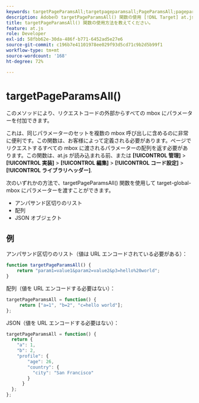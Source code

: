 ```yaml
---
keywords: targetPageParamsAll;targetpageparamsall;PageParamsAll;pageparamsall;page params;ページパラメーター;at.js;関数
description: Adobeの targetPageParamsAll() 関数の使用 [!DNL Target] at.js JavaScript ライブラリを使用して、リクエストコードの外部からすべての mbox にパラメーターを付加できます。
title: targetPageParamsAll() 関数の使用方法を教えてください。
feature: at.js
role: Developer
exl-id: 58fbb62e-30da-486f-b771-6452ad5e27e6
source-git-commit: c196b7e41101978ee029f93d5cd71c9b2d5b99f1
workflow-type: tm+mt
source-wordcount: '168'
ht-degree: 72%

---
```


# targetPageParamsAll()

このメソッドにより、リクエストコードの外部からすべての mbox にパラメーターを付加できます。

これは、同じパラメーターのセットを複数の mbox 呼び出しに含めるのに非常に便利です。この関数は、お客様によって定義される必要があります。ページでリクエストするすべての mbox に渡されるパラメーターの配列を返す必要があります。この関数は、at.js が読み込まれる前、または **[!UICONTROL 管理]** > **[!UICONTROL 実装]** > **[!UICONTROL 編集]** > **[!UICONTROL コード設定]** > **[!UICONTROL ライブラリヘッダー]**.

次のいずれかの方法で、targetPageParamsAll() 関数を使用して target-global-mbox にパラメーターを渡すことができます。

* アンパサンド区切りのリスト
* 配列
* JSON オブジェクト

## 例

アンパサンド区切りのリスト（値は URL エンコードされている必要がある）：

```javascript
function targetPageParamsAll() { 
    return "param1=value1&param2=value2&p3=hello%20world"; 
}
```

配列（値を URL エンコードする必要はない）：

```javascript
targetPageParamsAll = function() { 
     return ["a=1", "b=2", "c=hello world"]; 
};
```

JSON（値を URL エンコードする必要はない）：

```javascript
targetPageParamsAll = function() { 
  return { 
    "a": 1, 
    "b": 2, 
    "profile": { 
        "age": 26, 
        "country": { 
          "city": "San Francisco" 
        } 
      } 
  }; 
};
```
